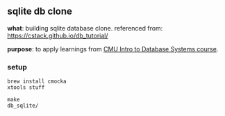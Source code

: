 ## sqlite db clone

**what**: building sqlite database clone. referenced from: https://cstack.github.io/db_tutorial/

**purpose**: to apply learnings from [CMU Intro to Database Systems course](https://www.youtube.com/watch?v=otE2WvX3XdQ&list=PLSE8ODhjZXjYDBpQnSymaectKjxCy6BYq).


### setup
```
brew install cmocka
xtools stuff

make
db_sqlite/
```

